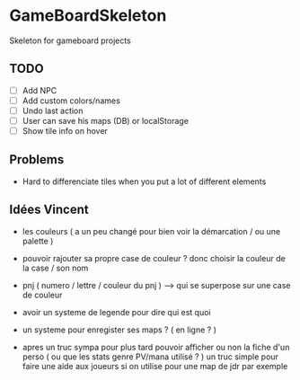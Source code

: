 # GameBoardSkeleton

Skeleton for gameboard projects

## TODO

-   [ ] Add NPC
-   [ ] Add custom colors/names
-   [ ] Undo last action
-   [ ] User can save his maps (DB) or localStorage
-   [ ] Show tile info on hover

## Problems

-   Hard to differenciate tiles when you put a lot of different elements

## Idées Vincent

-   les couleurs ( a un peu changé pour bien voir la démarcation / ou une palette )

-   pouvoir rajouter sa propre case de couleur ? donc choisir la couleur de la case / son nom

-   pnj ( numero / lettre / couleur du pnj ) --> qui se superpose sur une case de couleur

-   avoir un systeme de legende pour dire qui est quoi

-   un systeme pour enregister ses maps ? ( en ligne ? )

-   apres un truc sympa pour plus tard
    pouvoir afficher ou non la fiche d'un perso ( ou que les stats genre PV/mana utilisé ? )
    un truc simple pour faire une aide aux joueurs si on utilise pour une map de jdr par exemple
